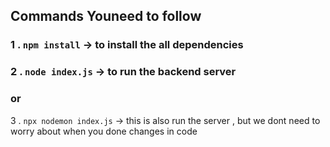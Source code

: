 


## Commands Youneed to follow



### 1 .  `npm install` -> to install the all dependencies
### 2 . `node index.js` -> to run the backend server 
### or 
3 . `npx nodemon index.js` -> this is also run the server , but we dont need to worry about when you done changes in code
